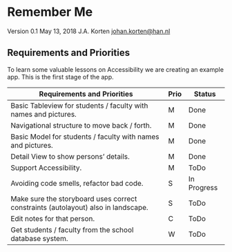 # Remember Me
Version 0.1
May 13, 2018
J.A. Korten
johan.korten@han.nl

## Requirements and Priorities

To learn some valuable lessons on Accessibility we are creating an example app.
This is the first stage of the app.

| Requirements and Priorities                                                       | Prio | Status      |
|-----------------------------------------------------------------------------------|------|-------------|
| Basic Tableview for students / faculty with names and pictures.                   | M    | Done        |
| Navigational structure to move back / forth.                                      | M    | Done        |
| Basic Model for students / faculty with names and pictures.                       | M    | Done        |
| Detail View to show persons’ details.                                             | M    | Done        |
| Support Accessibility.                                                            | M    | ToDo        |
| Avoiding code smells, refactor bad code.                                          | S    | In Progress |
| Make sure the storyboard uses correct constraints (autolayout) also in landscape. | S    | ToDo        |
| Edit notes for that person.                                                       | C    | ToDo        |
| Get students / faculty from the school database system.                           | W    | ToDo        |
